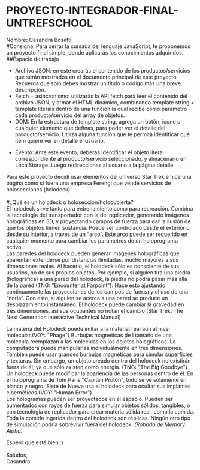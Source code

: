# PROYECTO-INTEGRADOR-FINAL-UNTREFSCHOOL
Nombre: Casandra Bosetti<br>
#Consigna:
Para cerrar la cursada del lenguaje JavaScript, te proponemos un proyecto final simple, donde aplicarás los conocimientos adquiridos.<br>
##Espacio de trabajo
<ul>
  <li>Archivo JSON: en este crearás el contenido de los productos/servicios que serán mostrados en el documento principal de este proyecto. Recuerda que solo debes mostrar un título o código más una breve descripción.<br></li>
  <li>
Fetch + asincronismo: utilizarás la API fetch para leer el contenido del archivo JSON, y armar el HTML dinámico, combinando template string + template literals dentro de una función la cual recibe como parámetro cada producto/servicio del array de objetos.<br></li>
  <li>DOM: En la estructura de template string, agrega un botón, icono o cualquier elemento que definas, para poder ver el detalle del producto/servicio. Utiliza alguna función que te permita identificar qué ítem quiere ver en detalle el usuario.<br></li>
  <li>
    
Evento: Ante este evento, deberás identificar el objeto literal correspondiente al producto/servicio seleccionado, y almacenarlo en LocalStorage. Luego redireccionas al usuario a la página detalle.
  </li>
</ul>

Para este proyecto decidí usar elementos del universo Star Trek e hice una página como si fuera una empresa Ferengi que vende servicios de holosecciones (holodeck). <br>
<br>#¿Qué es un holodeck o holosección/holocubierta?<br>
El holodeck sirve tanto para entrenamiento como para recreación. Combina la tecnología del transportador con la del replicador, generando imágenes holográficas en 3D, y proyectando campos de fuerza para dar la ilusión de que los objetos tienen sustancia. Puede ser controlado desde el exterior o desde su interior, a través de un “arco”. Este arco puede ser requerido en cualquier momento para cambiar los parámetros de un holoprograma activo.<br> Las paredes del holodeck pueden generar imágenes holográficas que aparentan extenderse por distancias ilimitadas, mucho mayores a sus dimensiones reales. Al hacerlo, el holodeck sólo es consciente de sus usuarios, no de sus propios objetos. Por ejemplo, si alguien tira una piedra (holográfica) a una pared del holodeck, la piedra no podrá pasar más allá de la pared (TNG: "Encounter at Farpoint"). Hace esto ajustando continuamente las proyecciones de los campos de fuerza y el uso de una “noria”. Con esto, si alguien se acerca a una pared se produce un desplazamiento instantáneo. El holodeck puede cambiar la gravedad en tres dimensiones, así sus ocupantes no notan el cambio (Star Trek: The Next Generation Interactive Technical Manual)<br>

La materia del Holodeck puede imitar a la material real aún al nivel molecular.(VOY: "Phage") Burbujas magnéticas de l tamaño de una molécula reemplazan a las moléculas en los objetos holográficos. La computadora puede manipularlas individualmente en tres dimensiones. También puede usar grandes burbujas magnéticas para simular superficies y texturas. Sin embargo, un objeto creado dentro del holodeck no existirán fuera de él, ya que sólo existen como energía. (TNG: "The Big Goodbye")
<br>
Un holodeck puede modificar la apariencia de las personas dentro de él. En el holoprograma de Tom Paris "Capitán Protón", todo se ve solamente en blanco y negro. Siete de Nueve usa el holodeck para ocultar sus implantes cibernéticos.(VOY: "Human Error").
<br>
Los hologramas pueden ser proyectados en el espacio. Pueden ser aumentados con rayos de fuerza para simular objetos sólidos, tangibles, o con tecnología de replicador para crear materia sólida real, como la comida. Toda la comida ingerida dentro del holodeck son réplicas. Ningún otro tipo de simulación podría sobrevivir fuera del holodeck. <i>(Robado de Memory Alpha)</i><br>

Espero que esté bien :)<br>
<br>Saludos,<br>
Casandra

